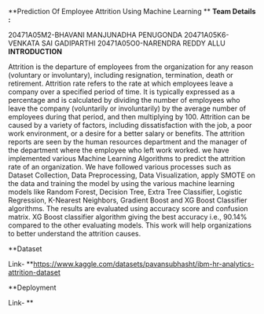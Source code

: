 **Prediction Of Employee Attrition Using Machine Learning
**
**Team Details :**

20471A05M2-BHAVANI MANJUNADHA PENUGONDA
20471A05K6-VENKATA SAI GADIPARTHI
20471A05O0-NARENDRA REDDY ALLU
**INTRODUCTION**

Attrition is the departure of employees from the organization for any reason (voluntary or involuntary), including resignation, termination, death or retirement. Attrition rate refers to the rate at which employees leave a company over a specified period of time. It is typically expressed as a percentage and is calculated by dividing the number of employees who leave the company (voluntarily or involuntarily) by the average number of employees during that period, and then multiplying by 100. Attrition can be caused by a variety of factors, including dissatisfaction with the job, a poor work environment, or a desire for a better salary or benefits. The attrition reports are seen by the human resources department and the manager of the department where the employee who left work worked. we have implemented various Machine Learning Algorithms to predict the attrition rate of an organization. We have followed various processes such as Dataset Collection, Data Preprocessing, Data Visualization, apply SMOTE on the data and training the model by using the various machine learning models like Random Forest, Decision Tree, Extra Tree Classifier, Logistic Regression, K-Nearest Neighbors, Gradient Boost and XG Boost Classifier algorithms. The results are evaluated using accuracy score and confusion matrix. XG Boost classifier algorithm giving the best accuracy i.e., 90.14% compared to the other evaluating models. This work will help organizations to better understand the attrition causes.

**Dataset

Link- **https://www.kaggle.com/datasets/pavansubhasht/ibm-hr-analytics-attrition-dataset

**Deployment

Link- **
